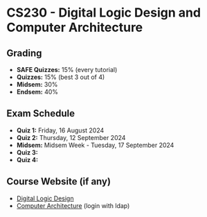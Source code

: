 # CS230 - Digital Logic Design and Computer Architecture

## Grading

- **SAFE Quizzes:** 15% (every tutorial)
- **Quizzes:** 15% (best 3 out of 4)
- **Midsem:** 30%
- **Endsem:** 40%

## Exam Schedule

- **Quiz 1:** Friday, 16 August 2024
- **Quiz 2:** Thursday, 12 September 2024
- **Midsem:** Midsem Week - Tuesday, 17 September 2024
- **Quiz 3:**
- **Quiz 4:**

## Course Website (if any)

- [Digital Logic Design](https://sites.google.com/view/sayandeepsaha/digital-logic-and-computer-architecture-theory-lab)
- [Computer Architecture](https://robin.bodhi.cse.iitb.ac.in/courseware/course/59/content/multimedia/coursecontent) (login with ldap)
